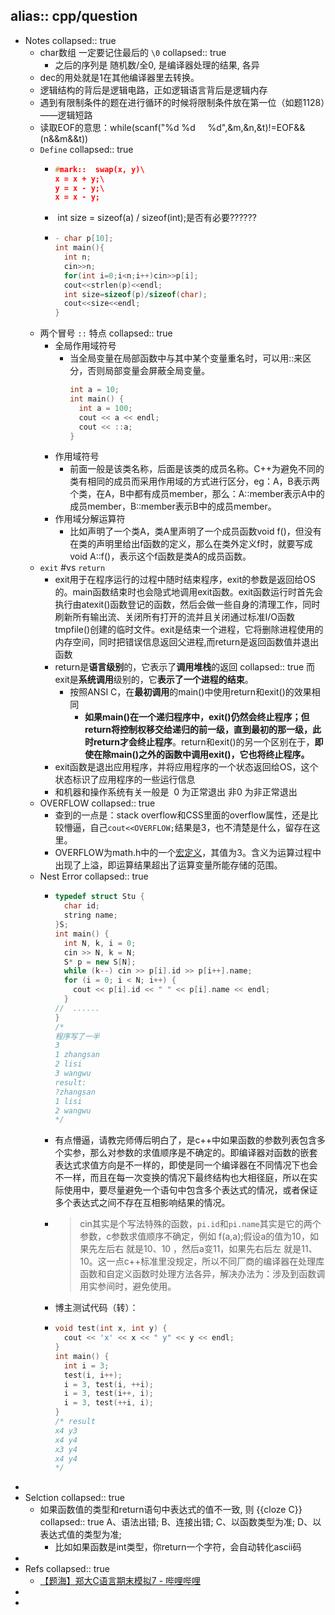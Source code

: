 alias:: cpp/question
-
- Notes
  collapsed:: true
  - char数组 一定要记住最后的 `\0`
    collapsed:: true
    - 之后的序列是 随机数/全0, 是编译器处理的结果, 各异
  - dec的用处就是1在其他编译器里去转换。
  - 逻辑结构的背后是逻辑电路，正如逻辑语言背后是逻辑内存
  - 遇到有限制条件的题在进行循环的时候将限制条件放在第一位（如题1128）——逻辑短路
  - 读取EOF的意思：while(scanf("%d %d     %d",&m,&n,&t)!=EOF&&(n&&m&&t))
  - `Define`
    collapsed:: true
    - ```cpp
      #mark::  swap(x, y)\
      x = x + y;\
      y = x - y;\
      x = x - y;
      ```
    - ​ int size = sizeof(a) / sizeof(int);是否有必要??????
    - ```cpp
      - char p[10];
      int main(){
        int n;
        cin>>n;
        for(int i=0;i<n;i++)cin>>p[i];
        cout<<strlen(p)<<endl;
        int size=sizeof(p)/sizeof(char);
        cout<<size<<endl;
      }
      ```
  - 两个冒号 `::` 特点
    collapsed:: true
    - 全局作用域符号
      - 当全局变量在局部函数中与其中某个变量重名时，可以用::来区分，否则局部变量会屏蔽全局变量。
        ```c
        int a = 10;
        int main() {
          int a = 100;
          cout << a << endl;
          cout << ::a;
        }
        ```
    - 作用域符号
      - 前面一般是该类名称，后面是该类的成员名称。C++为避免不同的类有相同的成员而采用作用域的方式进行区分，eg：A，B表示两个类，在A，B中都有成员member，那么：A::member表示A中的成员member，B::member表示B中的成员member。
    - 作用域分解运算符
      - 比如声明了一个类A，类A里声明了一个成员函数void f()，但没有在类的声明里给出f函数的定义，那么在类外定义f时，就要写成void A::f()，表示这个f函数是类A的成员函数。
  - `exit` #vs `return`
    - exit用于在程序运行的过程中随时结束程序，exit的参数是返回给OS的。main函数结束时也会隐式地调用exit函数。exit函数运行时首先会执行由atexit()函数登记的函数，然后会做一些自身的清理工作，同时刷新所有输出流、关闭所有打开的流并且关闭通过标准I/O函数tmpfile()创建的临时文件。exit是结束一个进程，它将删除进程使用的内存空间，同时把错误信息返回父进程,而return是返回函数值并退出函数
    - return是**语言级别**的，它表示了**调用堆栈**的返回
      collapsed:: true
      而exit是**系统调用**级别的，它**表示了一个进程的结束**。
      - 按照ANSI C，在**最初调用**的main()中使用return和exit()的效果相同
        - **如果main()在一个递归程序中，exit()仍然会终止程序；但return将控制权移交给递归的前一级，直到最初的那一级，此时return才会终止程序**。return和exit()的另一个区别在于，**即使在除main()之外的函数中调用exit()，它也将终止程序。**
    - exit函数是退出应用程序，并将应用程序的一个状态返回给OS，这个状态标识了应用程序的一些运行信息
    - 和机器和操作系统有关一般是  0 为正常退出 非0 为非正常退出
  - OVERFLOW
    collapsed:: true
    - 查到的一点是：stack overflow和CSS里面的overflow属性，还是比较懵逼，自己`cout<<OVERFLOW;`结果是3，也不清楚是什么，留存在这里。
    - OVERFLOW为math.h中的一个[宏定义](https://www.baidu.com/s?wd=%E5%AE%8F%E5%AE%9A%E4%B9%89&tn=SE_PcZhidaonwhc_ngpagmjz&rsv_dl=gh_pc_zhidao)，其值为3。含义为运算过程中出现了上溢，即运算结果超出了运算变量所能存储的范围。
  - Nest Error
    collapsed:: true
    - ```cpp
      typedef struct Stu {
        char id;
        string name;
      }S;
      int main() {
        int N, k, i = 0;
        cin >> N, k = N;
        S* p = new S[N];
        while (k--) cin >> p[i].id >> p[i++].name;
        for (i = 0; i < N; i++) {
          cout << p[i].id << " " << p[i].name << endl;
        }
      //  ......
      }
      /*
      程序写了一半
      3
      1 zhangsan
      2 lisi
      3 wangwu
      result:
      ?zhangsan
      1 lisi
      2 wangwu
      */
      ```
    - 有点懵逼，请教完师傅后明白了，是c++中如果函数的参数列表包含多个实参，那么对参数的求值顺序是不确定的。即编译器对函数的嵌套表达式求值方向是不一样的，即使是同一个编译器在不同情况下也会不一样，而且在每一次变换的情况下最终结构也大相径庭，所以在实际使用中，要尽量避免一个语句中包含多个表达式的情况，或者保证多个表达式之间不存在互相影响结果的情况。
    - > cin其实是个写法特殊的函数，`pi.id`和`pi.name`其实是它的两个参数，c参数求值顺序不确定，例如 f(a,a);假设a的值为10，如果先左后右 就是10、10 ，然后a变11，如果先右后左 就是11、10。这一点c++标准里没规定，所以不同厂商的编译器在处理库函数和自定义函数时处理方法各异，解决办法为：涉及到函数调用实参间时，避免使用。
    - 博主测试代码（转）：
    - ```cpp
      void test(int x, int y) {
        cout << 'x' << x << " y" << y << endl;
      }
      int main() {
        int i = 3;
        test(i, i++);
        i = 3, test(i, ++i);
        i = 3, test(i++, i);
        i = 3, test(++i, i);
      }
      /* result
      x4 y3
      x4 y4
      x3 y4
      x4 y4
      */
      ```
-
- Selction
  collapsed:: true
  - 如果函数值的类型和return语句中表达式的值不一致, 则 {{cloze C}}
    collapsed:: true
    A、语法出错; B、连接出错; C、以函数类型为准; D、以表达式值的类型为准;
    - 比如如果函数是int类型，你return一个字符，会自动转化ascii码
-
- Refs
  collapsed:: true
  - [【题海】郑大C语言期末模拟7 - 哔哩哔哩](https://www.bilibili.com/read/cv13406344)
-
-